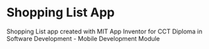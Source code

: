 # Shopping List App

Shopping List app created with MIT App Inventor for CCT Diploma in Software Development - Mobile Development Module
